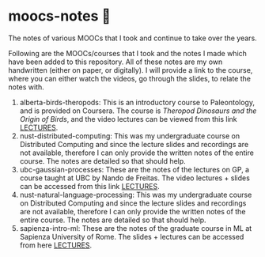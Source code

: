 # moocs-notes :notebook:
The notes of various MOOCs that I took and continue to take over the years.

Following are the MOOCs/courses that I took and the notes I made which have been added to this repository. All of these notes are my own handwritten (either on paper, or digitally). I will provide a link to the course, where you can either watch the videos, go through the slides, to relate the notes with.

1. alberta-birds-theropods: This is an introductory course to Paleontology, and is provided on Coursera. The course is *Theropod Dinosaurs and the Origin of Birds*, and the video lectures can be viewed from this link <a href="https://www.coursera.org/learn/theropods-birds">LECTURES</a>.
2. nust-distributed-computing: This was my undergraduate course on Distributed Computing and since the lecture slides and recordings are not available, therefore I can only provide the written notes of the entire course. The notes are detailed so that should help.
3. ubc-gaussian-processes: These are the notes of the lectures on GP, a course taught at UBC by Nando de Freitas. The video lectures + slides can be accessed from this link <a href="https://www.youtube.com/watch?v=4vGiHC35j9s&ab_channel=NandodeFreitas">LECTURES</a>.
4. nust-natural-language-processing: This was my undergraduate course on Distributed Computing and since the lecture slides and recordings are not available, therefore I can only provide the written notes of the entire course. The notes are detailed so that should help.
5. sapienza-intro-ml: These are the notes of the graduate course in ML at Sapienza University of Rome. The slides + lectures can be accessed from here <a href="https://sites.google.com/a/diag.uniroma1.it/ml2019/">LECTURES</a>.
